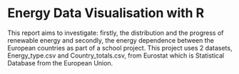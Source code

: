 # Energy Data Visualisation with R

This report aims to investigate: firstly, the distribution and the progress of renewable energy and secondly, the energy dependence between the European countries as part of a school project. This project uses 2 datasets, Energy_type.csv and Country_totals.csv, from Eurostat which is Statistical Database from the European Union.
